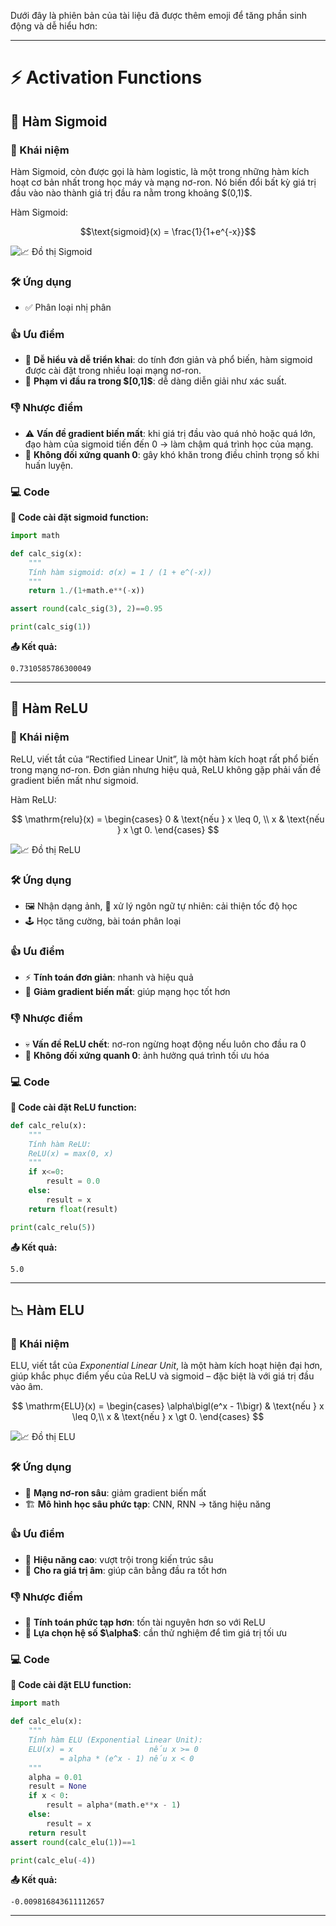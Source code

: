 Dưới đây là phiên bản của tài liệu đã được thêm emoji để tăng phần sinh động và dễ hiểu hơn:

---

# ⚡ Activation Functions

## 🧮 Hàm Sigmoid

### 📘 Khái niệm

Hàm Sigmoid, còn được gọi là hàm logistic, là một trong những hàm kích hoạt cơ bản nhất trong học máy và mạng nơ-ron. Nó biến đổi bất kỳ giá trị đầu vào nào thành giá trị đầu ra nằm trong khoảng \$(0,1)\$.

Hàm Sigmoid:

$$\text{sigmoid}(x) = \frac{1}{1+e^{-x}}$$

![📈 Đồ thị Sigmoid](imgs/sigmoid-graph.png)

### 🛠️ Ứng dụng

* ✅ Phân loại nhị phân

### 👍 Ưu điểm

* 🧠 **Dễ hiểu và dễ triển khai**: do tính đơn giản và phổ biến, hàm sigmoid được cài đặt trong nhiều loại mạng nơ-ron.
* 🎯 **Phạm vi đầu ra trong $\[0,1]\$**: dễ dàng diễn giải như xác suất.

### 👎 Nhược điểm

* ⚠️ **Vấn đề gradient biến mất**: khi giá trị đầu vào quá nhỏ hoặc quá lớn, đạo hàm của sigmoid tiến đến 0 → làm chậm quá trình học của mạng.
* 🔄 **Không đối xứng quanh 0**: gây khó khăn trong điều chỉnh trọng số khi huấn luyện.

### 💻 Code

**🧾 Code cài đặt sigmoid function:**

```python
import math

def calc_sig(x):
    """
    Tính hàm sigmoid: σ(x) = 1 / (1 + e^(-x))
    """
    return 1./(1+math.e**(-x))

assert round(calc_sig(3), 2)==0.95

print(calc_sig(1))
```

**📤 Kết quả:**

```
0.7310585786300049
```

---

## 🔺 Hàm ReLU

### 📘 Khái niệm

ReLU, viết tắt của “Rectified Linear Unit”, là một hàm kích hoạt rất phổ biến trong mạng nơ-ron. Đơn giản nhưng hiệu quả, ReLU không gặp phải vấn đề gradient biến mất như sigmoid.

Hàm ReLU:

$$
\mathrm{relu}(x) = 
\begin{cases}
0 & \text{nếu } x \leq 0, \\
x & \text{nếu } x \gt 0.
\end{cases}
$$

![📈 Đồ thị ReLU](imgs/relu-graph.png)

### 🛠️ Ứng dụng

* 🖼️ Nhận dạng ảnh, 🧾 xử lý ngôn ngữ tự nhiên: cải thiện tốc độ học
* 🕹️ Học tăng cường, bài toán phân loại

### 👍 Ưu điểm

* ⚡ **Tính toán đơn giản**: nhanh và hiệu quả
* 💪 **Giảm gradient biến mất**: giúp mạng học tốt hơn

### 👎 Nhược điểm

* 💀 **Vấn đề ReLU chết**: nơ-ron ngừng hoạt động nếu luôn cho đầu ra 0
* 🔄 **Không đối xứng quanh 0**: ảnh hưởng quá trình tối ưu hóa

### 💻 Code

**🧾 Code cài đặt ReLU function:**

```python
def calc_relu(x):
    """
    Tính hàm ReLU:
    ReLU(x) = max(0, x)
    """
    if x<=0:
        result = 0.0
    else:
        result = x
    return float(result)

print(calc_relu(5))
```

**📤 Kết quả:**

```
5.0
```

---

## 📉 Hàm ELU

### 📘 Khái niệm

ELU, viết tắt của *Exponential Linear Unit*, là một hàm kích hoạt hiện đại hơn, giúp khắc phục điểm yếu của ReLU và sigmoid – đặc biệt là với giá trị đầu vào âm.

$$
\mathrm{ELU}(x) =
\begin{cases}
\alpha\bigl(e^x - 1\bigr) & \text{nếu } x \leq 0,\\
x & \text{nếu } x \gt 0.
\end{cases}
$$

![📈 Đồ thị ELU](imgs/elu-graph.png)

### 🛠️ Ứng dụng

* 🧠 **Mạng nơ-ron sâu**: giảm gradient biến mất
* 🏗️ **Mô hình học sâu phức tạp**: CNN, RNN → tăng hiệu năng

### 👍 Ưu điểm

* 🚀 **Hiệu năng cao**: vượt trội trong kiến trúc sâu
* 🔄 **Cho ra giá trị âm**: giúp cân bằng đầu ra tốt hơn

### 👎 Nhược điểm

* 🧮 **Tính toán phức tạp hơn**: tốn tài nguyên hơn so với ReLU
* 🧪 **Lựa chọn hệ số \$\alpha\$**: cần thử nghiệm để tìm giá trị tối ưu

### 💻 Code

**🧾 Code cài đặt ELU function:**

```python
import math

def calc_elu(x):
    """
    Tính hàm ELU (Exponential Linear Unit):
    ELU(x) = x                 nếu x >= 0
           = alpha * (e^x - 1) nếu x < 0
    """
    alpha = 0.01
    result = None
    if x < 0:
        result = alpha*(math.e**x - 1)
    else:
        result = x
    return result
assert round(calc_elu(1))==1

print(calc_elu(-4))
```

**📤 Kết quả:**

```
-0.009816843611112657
```

---
